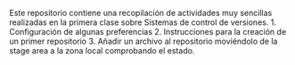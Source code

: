 Este repositorio contiene una recopilación de actividades muy sencillas
realizadas en la primera clase sobre Sistemas de control de versiones.
	1. Configuración de algunas preferencias
	2. Instrucciones para la creación de un primer repositorio
	3. Añadir un archivo al repositorio moviéndolo de la stage area a la zona
		local comprobando el estado.
